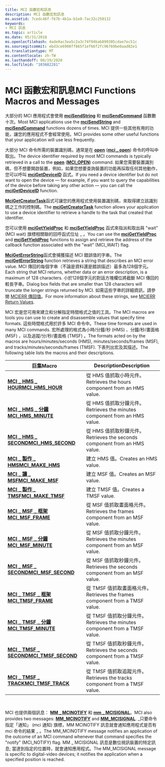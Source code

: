 ```yaml
---
title: MCI 函數宏和訊息
description: MCI 函數宏和訊息
ms.assetid: 7cedc46f-f67b-4b1a-b1e0-7ac32c250132
keywords:
- MCI 訊息
ms.topic: article
ms.date: 05/31/2018
ms.openlocfilehash: 4ade9ac3ea5c2a3c74f94bab899305cdae7ec51c
ms.sourcegitcommit: ebd3ce6908ff865f1ef66f2fc96769be0aad82e1
ms.translationtype: MT
ms.contentlocale: zh-TW
ms.lasthandoff: 08/19/2020
ms.locfileid: "103682281"
---
```

# <a name="mci-functions-macros-and-messages"></a><span data-ttu-id="48c01-104">MCI 函數宏和訊息</span><span class="sxs-lookup"><span data-stu-id="48c01-104">MCI Functions Macros and Messages</span></span>

<span data-ttu-id="48c01-105">大部分的 MCI 應用程式會使用 [**mciSendString**](/previous-versions//dd757161(v=vs.85)) 和 [**mciSendCommand**](/previous-versions//dd757160(v=vs.85)) 函數數十次。</span><span class="sxs-lookup"><span data-stu-id="48c01-105">Most MCI applications use the [**mciSendString**](/previous-versions//dd757161(v=vs.85)) and [**mciSendCommand**](/previous-versions//dd757160(v=vs.85)) functions dozens of times.</span></span> <span data-ttu-id="48c01-106">MCI 提供一些其他有用的功能，讓您的應用程式不會經常使用。</span><span class="sxs-lookup"><span data-stu-id="48c01-106">MCI provides some other useful functions that your application will use less frequently.</span></span>

<span data-ttu-id="48c01-107">大部分 MCI 命令所需的裝置識別碼，通常是在 [**open**](open.md) ([**mci \_ open**](mci-open.md)) 命令的呼叫中取出。</span><span class="sxs-lookup"><span data-stu-id="48c01-107">The device identifier required by most MCI commands is typically retrieved in a call to the [**open**](open.md) ([**MCI\_OPEN**](mci-open.md)) command.</span></span> <span data-ttu-id="48c01-108">如果您需要裝置識別碼，但不想要開啟裝置，例如，如果您想要查詢裝置的功能再採取任何其他動作，您可以呼叫 [**mciGetDeviceID**](/previous-versions//dd757156(v=vs.85)) 函式。</span><span class="sxs-lookup"><span data-stu-id="48c01-108">If you need a device identifier but do not want to open the device — for example, if you want to query the capabilities of the device before taking any other action — you can call the [**mciGetDeviceID**](/previous-versions//dd757156(v=vs.85)) function.</span></span>

<span data-ttu-id="48c01-109">[**MciGetCreatorTask**](/previous-versions//dd757155(v=vs.85))函式可讓您的應用程式使用裝置識別碼，來取得建立該識別碼之工作的控制碼。</span><span class="sxs-lookup"><span data-stu-id="48c01-109">The [**mciGetCreatorTask**](/previous-versions//dd757155(v=vs.85)) function allows your application to use a device identifier to retrieve a handle to the task that created that identifier.</span></span>

<span data-ttu-id="48c01-110">您可以使用 [**mciGetYieldProc**](/previous-versions//dd757159(v=vs.85)) 和 [**mciSetYieldProc**](/previous-versions//dd757163(v=vs.85)) 函式來指派和取出與 "wait" (MCI wait) 旗標相關聯的回呼函式位址 \_ 。</span><span class="sxs-lookup"><span data-stu-id="48c01-110">You can use the [**mciGetYieldProc**](/previous-versions//dd757159(v=vs.85)) and [**mciSetYieldProc**](/previous-versions//dd757163(v=vs.85)) functions to assign and retrieve the address of the callback function associated with the "wait" (MCI\_WAIT) flag.</span></span>

<span data-ttu-id="48c01-111">[**MciGetErrorString**](/previous-versions//dd757158(v=vs.85))函式會捕獲描述 MCI 錯誤值的字串。</span><span class="sxs-lookup"><span data-stu-id="48c01-111">The [**mciGetErrorString**](/previous-versions//dd757158(v=vs.85)) function retrieves a string that describes an MCI error value.</span></span> <span data-ttu-id="48c01-112">MCI 傳回的每個字串（不論是資料還是錯誤描述）最多為128個字元。</span><span class="sxs-lookup"><span data-stu-id="48c01-112">Each string that MCI returns, whether data or an error description, is a maximum of 128 characters.</span></span> <span data-ttu-id="48c01-113">小於128個字元的對話方塊欄位將截斷 MCI 傳回的較長字串。</span><span class="sxs-lookup"><span data-stu-id="48c01-113">Dialog box fields that are smaller than 128 characters will truncate the longer strings returned by MCI.</span></span> <span data-ttu-id="48c01-114">如需這些字串的詳細資訊，請參閱 [MCIERR 傳回值](mcierr-return-values.md)。</span><span class="sxs-lookup"><span data-stu-id="48c01-114">For more information about these strings, see [MCIERR Return Values](mcierr-return-values.md).</span></span>

<span data-ttu-id="48c01-115">MCI 宏是您可用來建立和分解指定時間格式之值的工具。</span><span class="sxs-lookup"><span data-stu-id="48c01-115">The MCI macros are tools you can use to create and disassemble values that specify time formats.</span></span> <span data-ttu-id="48c01-116">這些時間格式用於許多 MCI 命令中。</span><span class="sxs-lookup"><span data-stu-id="48c01-116">These time formats are used in many MCI commands.</span></span> <span data-ttu-id="48c01-117">宏所處理的格式為小時/分鐘/秒 (HMS) 、分鐘/秒/畫面格 (MSF) ，以及追蹤/分/秒/畫面格 (TMSF) 。</span><span class="sxs-lookup"><span data-stu-id="48c01-117">The formats acted on by the macros are hours/minutes/seconds (HMS), minutes/seconds/frames (MSF), and tracks/minutes/seconds/frames (TMSF).</span></span> <span data-ttu-id="48c01-118">下表列出宏及其描述。</span><span class="sxs-lookup"><span data-stu-id="48c01-118">The following table lists the macros and their descriptions.</span></span>



| <span data-ttu-id="48c01-119">巨集</span><span class="sxs-lookup"><span data-stu-id="48c01-119">Macro</span></span>                                        | <span data-ttu-id="48c01-120">Description</span><span class="sxs-lookup"><span data-stu-id="48c01-120">Description</span></span>                                        |
|----------------------------------------------|----------------------------------------------------|
| [<span data-ttu-id="48c01-121">**MCI \_ HMS \_ HOUR**</span><span class="sxs-lookup"><span data-stu-id="48c01-121">**MCI\_HMS\_HOUR**</span></span>](mci-hms-hour.md)       | <span data-ttu-id="48c01-122">從 HMS 值抓取小時元件。</span><span class="sxs-lookup"><span data-stu-id="48c01-122">Retrieves the hours component from an HMS value.</span></span>   |
| [<span data-ttu-id="48c01-123">**MCI \_ HMS \_ 分鐘**</span><span class="sxs-lookup"><span data-stu-id="48c01-123">**MCI\_HMS\_MINUTE**</span></span>](mci-hms-minute.md)   | <span data-ttu-id="48c01-124">從 HMS 值抓取分鐘元件。</span><span class="sxs-lookup"><span data-stu-id="48c01-124">Retrieves the minutes component from an HMS value.</span></span> |
| [<span data-ttu-id="48c01-125">**MCI \_ HMS \_ SECOND**</span><span class="sxs-lookup"><span data-stu-id="48c01-125">**MCI\_HMS\_SECOND**</span></span>](mci-hms-second.md)   | <span data-ttu-id="48c01-126">從 HMS 值抓取秒鐘元件。</span><span class="sxs-lookup"><span data-stu-id="48c01-126">Retrieves the seconds component from an HMS value.</span></span> |
| [<span data-ttu-id="48c01-127">**MCI \_ 製作 \_ HMS**</span><span class="sxs-lookup"><span data-stu-id="48c01-127">**MCI\_MAKE\_HMS**</span></span>](mci-make-hms.md)       | <span data-ttu-id="48c01-128">建立 HMS 值。</span><span class="sxs-lookup"><span data-stu-id="48c01-128">Creates an HMS value.</span></span>                              |
| [<span data-ttu-id="48c01-129">**MCI \_ 讓 \_ MSF**</span><span class="sxs-lookup"><span data-stu-id="48c01-129">**MCI\_MAKE\_MSF**</span></span>](mci-make-msf.md)       | <span data-ttu-id="48c01-130">建立 MSF 值。</span><span class="sxs-lookup"><span data-stu-id="48c01-130">Creates an MSF value.</span></span>                              |
| [<span data-ttu-id="48c01-131">**MCI \_ 製作 \_ TMSF**</span><span class="sxs-lookup"><span data-stu-id="48c01-131">**MCI\_MAKE\_TMSF**</span></span>](mci-make-tmsf.md)     | <span data-ttu-id="48c01-132">建立 TMSF 值。</span><span class="sxs-lookup"><span data-stu-id="48c01-132">Creates a TMSF value.</span></span>                              |
| <span data-ttu-id="48c01-133">[**MCI \_ MSF \_ 框架**](/previous-versions//dd743438(v=vs.85))</span><span class="sxs-lookup"><span data-stu-id="48c01-133">[**MCI\_MSF\_FRAME**](/previous-versions//dd743438(v=vs.85))</span></span>     | <span data-ttu-id="48c01-134">從 MSF 值抓取畫面格元件。</span><span class="sxs-lookup"><span data-stu-id="48c01-134">Retrieves the frames component from an MSF value.</span></span>  |
| [<span data-ttu-id="48c01-135">**MCI \_ MSF \_ 分鐘**</span><span class="sxs-lookup"><span data-stu-id="48c01-135">**MCI\_MSF\_MINUTE**</span></span>](mci-msf-minute.md)   | <span data-ttu-id="48c01-136">從 MSF 值抓取分鐘元件。</span><span class="sxs-lookup"><span data-stu-id="48c01-136">Retrieves the minutes component from an MSF value.</span></span> |
| [<span data-ttu-id="48c01-137">**MCI \_ MSF \_ SECOND**</span><span class="sxs-lookup"><span data-stu-id="48c01-137">**MCI\_MSF\_SECOND**</span></span>](mci-msf-second.md)   | <span data-ttu-id="48c01-138">從 MSF 值抓取秒鐘元件。</span><span class="sxs-lookup"><span data-stu-id="48c01-138">Retrieves the seconds component from an MSF value.</span></span> |
| [<span data-ttu-id="48c01-139">**MCI \_ TMSF \_ 框架**</span><span class="sxs-lookup"><span data-stu-id="48c01-139">**MCI\_TMSF\_FRAME**</span></span>](mci-tmsf-frame.md)   | <span data-ttu-id="48c01-140">從 TMSF 值抓取畫面格元件。</span><span class="sxs-lookup"><span data-stu-id="48c01-140">Retrieves the frames component from a TMSF value.</span></span>  |
| [<span data-ttu-id="48c01-141">**MCI \_ TMSF \_ 分鐘**</span><span class="sxs-lookup"><span data-stu-id="48c01-141">**MCI\_TMSF\_MINUTE**</span></span>](mci-tmsf-minute.md) | <span data-ttu-id="48c01-142">從 TMSF 值抓取分鐘元件。</span><span class="sxs-lookup"><span data-stu-id="48c01-142">Retrieves the minutes component from a TMSF value.</span></span> |
| [<span data-ttu-id="48c01-143">**MCI \_ TMSF \_ SECOND**</span><span class="sxs-lookup"><span data-stu-id="48c01-143">**MCI\_TMSF\_SECOND**</span></span>](mci-tmsf-second.md) | <span data-ttu-id="48c01-144">從 TMSF 值抓取秒鐘元件。</span><span class="sxs-lookup"><span data-stu-id="48c01-144">Retrieves the seconds component from a TMSF value.</span></span> |
| [<span data-ttu-id="48c01-145">**MCI \_ TMSF \_ TRACK**</span><span class="sxs-lookup"><span data-stu-id="48c01-145">**MCI\_TMSF\_TRACK**</span></span>](mci-tmsf-track.md)   | <span data-ttu-id="48c01-146">從 TMSF 值抓取追蹤元件。</span><span class="sxs-lookup"><span data-stu-id="48c01-146">Retrieves the tracks component from a TMSF value.</span></span>  |



 

<span data-ttu-id="48c01-147">MCI 也提供兩個訊息： [**MM \_ MCINOTIFY**](mm-mcinotify.md) 和 [**mm \_ MCISIGNAL**](mm-mcisignal.md)。</span><span class="sxs-lookup"><span data-stu-id="48c01-147">MCI also provides two messages: [**MM\_MCINOTIFY**](mm-mcinotify.md) and [**MM\_MCISIGNAL**](mm-mcisignal.md).</span></span> <span data-ttu-id="48c01-148">\_只要命令指定「通知」 (mci 通知) 旗標，MM MCINOTIFY 訊息就會通知應用程式是否有 mci 命令的結果 \_ 。</span><span class="sxs-lookup"><span data-stu-id="48c01-148">The MM\_MCINOTIFY message notifies an application of the outcome of an MCI command whenever that command specifies the "notify" (MCI\_NOTIFY) flag.</span></span> <span data-ttu-id="48c01-149">MM \_ MCISIGNAL 訊息是數位視訊裝置的特定訊息; 當達到指定的位置時，就會通知應用程式。</span><span class="sxs-lookup"><span data-stu-id="48c01-149">The MM\_MCISIGNAL message is specific to digital-video devices; it notifies the application when a specified position is reached.</span></span>

 

 